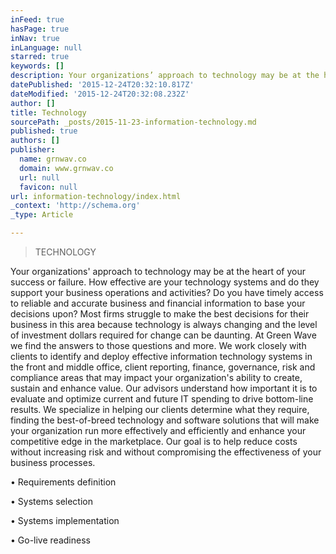 ```yaml
---
inFeed: true
hasPage: true
inNav: true
inLanguage: null
starred: true
keywords: []
description: Your organizations’ approach to technology may be at the heart of your success or failure. How effective are your technology systems and do they support your bu
datePublished: '2015-12-24T20:32:10.817Z'
dateModified: '2015-12-24T20:32:08.232Z'
author: []
title: Technology
sourcePath: _posts/2015-11-23-information-technology.md
published: true
authors: []
publisher:
  name: grnwav.co
  domain: www.grnwav.co
  url: null
  favicon: null
url: information-technology/index.html
_context: 'http://schema.org'
_type: Article

---
```

> TECHNOLOGY

Your organizations' approach to technology may be at the heart of your success or failure. How effective are your technology systems and do they support your business operations and activities? Do you have timely access to reliable and accurate business and financial information to base your decisions upon? Most firms struggle to make the best decisions for their business in this area because technology is always changing and the level of investment dollars required for change can be daunting.   At Green Wave we find the answers to those questions and more. We work closely with clients to identify and deploy effective information technology systems in the front and middle office, client reporting, finance, governance, risk and compliance areas that may impact your organization's ability to create, sustain and enhance value. Our advisors understand how important it is to evaluate and optimize current and future IT spending to drive bottom-line results.   We specialize in helping our clients determine what they require, finding the best-of-breed technology and software solutions that will make your organization run more effectively and efficiently and enhance your competitive edge in the marketplace. Our goal is to help reduce costs without increasing risk and without compromising the effectiveness of your business processes.     

• Requirements definition   

• Systems selection   

• Systems implementation   

• Go-live readiness